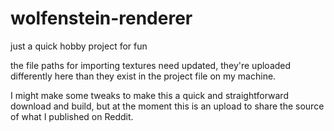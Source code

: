 # wolfenstein-renderer
just a quick hobby project for fun

the file paths for importing textures need updated, they're uploaded differently here than they exist in the project file on my machine.

I might make some tweaks to make this a quick and straightforward download and build, but at the moment this is an upload to share the source of what I published on Reddit.
